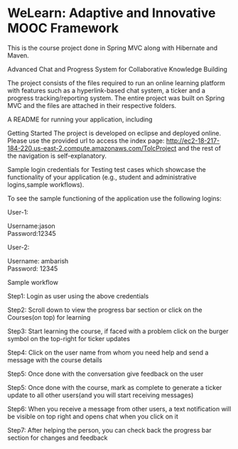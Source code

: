 # WeLearn: Adaptive and Innovative MOOC Framework
This is the course project done in Spring MVC along with Hibernate and Maven. 

Advanced Chat and Progress System for Collaborative Knowledge Building

The project consists of the files required to run an online learning platform with 
features such as a hyperlink-based chat system, a ticker and a progress tracking/reporting 
system. The entire project was built on Spring MVC and the files are attached in their 
respective folders.

A README for running your application, including 

Getting Started
The project is developed on eclipse and deployed online.
Please use the provided url to access the index page: http://ec2-18-217-184-220.us-east-2.compute.amazonaws.com/TolcProject
and the rest of the navigation is self-explanatory.

Sample login credentials for Testing
test cases which showcase the functionality of your application (e.g., student and administrative logins,sample workflows).

To see the sample functioning of the application use the following logins:

User-1:

Username:jason  
Password:12345

User-2:

Username: ambarish   
Password: 12345

Sample workflow

Step1: Login as user using the above credentials

Step2: Scroll down to view the progress bar section or click on the Courses(on top) for learning

Step3: Start learning the course, if faced with a problem click on the burger symbol on the top-right for ticker updates

Step4: Click on the user name from whom you need help and send a message with the course details

Step5: Once done with the conversation give feedback on the user

Step5: Once done with the course, mark as complete to generate a ticker update to all other users(and you will start receiving messages)

Step6: When you receive a message from other users, a text notification will be visible on top right and opens chat when you click on it

Step7: After helping the person, you can check back the progress bar section for changes and feedback
